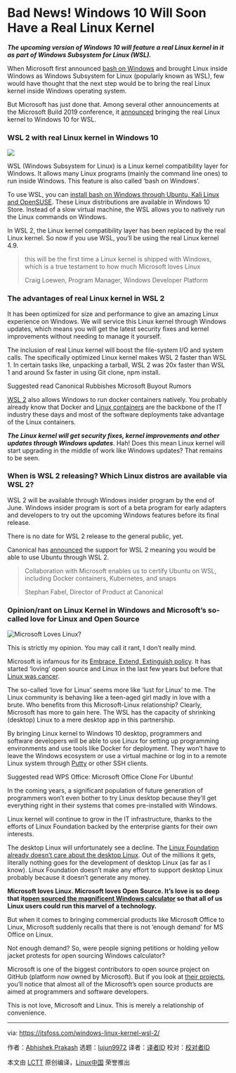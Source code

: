 [#]: collector: (lujun9972)
[#]: translator: ( )
[#]: reviewer: ( )
[#]: publisher: ( )
[#]: url: ( )
[#]: subject: (Bad News! Windows 10 Will Soon Have a Real Linux Kernel)
[#]: via: (https://itsfoss.com/windows-linux-kernel-wsl-2/)
[#]: author: (Abhishek Prakash https://itsfoss.com/author/abhishek/)

Bad News! Windows 10 Will Soon Have a Real Linux Kernel
======

_**The upcoming version of Windows 10 will feature a real Linux kernel in it as part of Windows Subsystem for Linux (WSL).**_

When Microsoft first announced [bash on Windows][1] and brought Linux inside Windows as Windows Subsystem for Linux (popularly known as WSL), few would have thought that the next step would be to bring the real Linux kernel inside Windows operating system.

But Microsoft has just done that. Among several other announcements at the Microsoft Build 2019 conference, it [announced][2] bringing the real Linux kernel to Windows 10 for WSL.

### WSL 2 with real Linux kernel in Windows 10

![][3]

WSL (Windows Subsystem for Linux) is a Linux kernel compatibility layer for Windows. It allows many Linux programs (mainly the command line ones) to run inside Windows. This feature is also called ‘bash on Windows’.

To use WSL, you can [install bash on Windows through Ubuntu, Kali Linux and OpenSUSE][1]. These Linux distributions are available in Windows 10 Store. Instead of a slow virtual machine, the WSL allows you to natively run the Linux commands on Windows.

In WSL 2, the Linux kernel compatibility layer has been replaced by the real Linux kernel. So now if you use WSL, you’ll be using the real Linux kernel 4.9.

> this will be the first time a Linux kernel is shipped with Windows, which is a true testament to how much Microsoft loves Linux
>
> Craig Loewen, Program Manager, Windows Developer Platform

### The advantages of real Linux kernel in WSL 2

It has been optimized for size and performance to give an amazing Linux experience on Windows. We will service this Linux kernel through Windows updates, which means you will get the latest security fixes and kernel improvements without needing to manage it yourself.

The inclusion of real Linux kernel will boost the file-system I/O and system calls. The specifically optimized Linux kernel makes WSL 2 faster than WSL 1. In certain tasks like, unpacking a tarball, WSL 2 was 20x faster than WSL 1 and around 5x faster in using Git clone, npm install.

[][4]

Suggested read Canonical Rubbishes Microsoft Buyout Rumors

[WSL 2][2] also allows Windows to run docker containers natively. You probably already know that Docker and [Linux containers][5] are the backbone of the IT industry these days and most of the software deployments take advantage of the Linux containers.

_**The Linux kernel will get security fixes, kernel improvements and other updates through Windows updates**_. Hah! Does this mean Linux kernel will start upgrading in the middle of work like Windows updates? That remains to be seen.

### When is WSL 2 releasing? Which Linux distros are available via WSL 2?

WSL 2 will be available through Windows insider program by the end of June. Windows insider program is sort of a beta program for early adapters and developers to try out the upcoming Windows features before its final release.

There is no date for WSL 2 release to the general public, yet.

Canonical has [announced][6] the support for WSL 2 meaning you would be able to use Ubuntu through WSL 2.

> Collaboration with Microsoft enables us to certify Ubuntu on WSL, including Docker containers, Kubernetes, and snaps
>
> Stephan Fabel, Director of Product at Canonical

### Opinion/rant on Linux Kernel in Windows and Microsoft’s so-called love for Linux and Open Source

![Microsoft Loves Linux?][7]

This is strictly my opinion. You may call it rant, I don’t really mind.

Microsoft is infamous for its [Embrace, Extend, Extinguish policy][8]. It has started ‘loving’ open source and Linux in the last few years but before that [Linux was cancer][9].

The so-called ‘love for Linux’ seems more like ‘lust for Linux’ to me. The Linux community is behaving like a teen-aged girl madly in love with a brute. Who benefits from this Microsoft-Linux relationship? Clearly, Microsoft has more to gain here. The WSL has the capacity of shrinking (desktop) Linux to a mere desktop app in this partnership.

By bringing Linux kernel to Windows 10 desktop, programmers and software developers will be able to use Linux for setting up programming environments and use tools like Docker for deployment. They won’t have to leave the Windows ecosystem or use a virtual machine or log in to a remote Linux system through [Putty][10] or other SSH clients.

[][11]

Suggested read WPS Office: Microsoft Office Clone For Ubuntu!

In the coming years, a significant population of future generation of programmers won’t even bother to try Linux desktop because they’ll get everything right in their systems that comes pre-installed with Windows.

Linux kernel will continue to grow in the IT infrastructure, thanks to the efforts of Linux Foundation backed by the enterprise giants for their own interests.

The desktop Linux will unfortunately see a decline. The [Linux Foundation already doesn’t care about the desktop Linux][12]. Out of the millions it gets, literally nothing goes for the development of desktop Linux (as far as I know). Linux Foundation doesn’t make any effort to support desktop Linux probably because it doesn’t generate any money.

**Microsoft loves Linux. Microsoft loves Open Source. It’s love is so deep that it[open sourced the magnificent Windows calculator][13] so that all of us Linux users could run this marvel of a technology.**

But when it comes to bringing commercial products like Microsoft Office to Linux, Microsoft suddenly recalls that there is not ‘enough demand’ for MS Office on Linux.

Not enough demand? So, were people signing petitions or holding yellow jacket protests for open sourcing Windows calculator?

Microsoft is one of the biggest contributors to open source project on GitHub (platform now owned by Microsoft). But if you look at [their projects][14], you’ll notice that almost all of the Microsoft’s open source products are aimed at programmers and software developers.

This is not love, Microsoft and Linux. This is merely a relationship of convenience.

--------------------------------------------------------------------------------

via: https://itsfoss.com/windows-linux-kernel-wsl-2/

作者：[Abhishek Prakash][a]
选题：[lujun9972][b]
译者：[译者ID](https://github.com/译者ID)
校对：[校对者ID](https://github.com/校对者ID)

本文由 [LCTT](https://github.com/LCTT/TranslateProject) 原创编译，[Linux中国](https://linux.cn/) 荣誉推出

[a]: https://itsfoss.com/author/abhishek/
[b]: https://github.com/lujun9972
[1]: https://itsfoss.com/install-bash-on-windows/
[2]: https://devblogs.microsoft.com/commandline/announcing-wsl-2/
[3]: https://i1.wp.com/itsfoss.com/wp-content/uploads/2019/05/wsl-linux-kernel.png?resize=800%2C450&ssl=1
[4]: https://itsfoss.com/canonical-microsoft-buyout/
[5]: https://opensource.com/resources/what-are-linux-containers
[6]: https://blog.ubuntu.com/2019/05/06/canonical-announces-support-for-ubuntu-on-windows-subsystem-for-linux-2
[7]: https://i0.wp.com/itsfoss.com/wp-content/uploads/2019/05/microsoft-loves-linux.jpg?resize=800%2C448&ssl=1
[8]: https://en.wikipedia.org/wiki/Embrace,_extend,_and_extinguish
[9]: https://www.theregister.co.uk/2001/06/02/ballmer_linux_is_a_cancer/
[10]: https://itsfoss.com/putty-linux/
[11]: https://itsfoss.com/wps-office-microsoft-office-clone-for-ubuntu/
[12]: http://techrights.org/2019/03/24/linux-desktop-lf/
[13]: https://www.theverge.com/2019/3/6/18253474/microsoft-windows-calculator-open-source-github
[14]: https://github.com/microsoft

